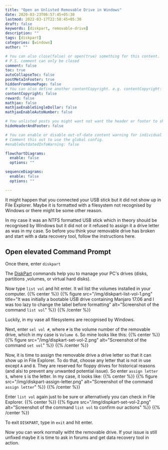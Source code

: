 ```yaml
---
title: "Open an Unlisted Removable Drive in Windows"
date: 2020-03-23T06:57:45+05:30
lastmod: 2022-03-17T22:58:45+05:30
draft: false
keywords: [diskpart, removable-drive]
description: ""
tags: [diskpart]
categories: [windows]
author: ""

# You can also close(false) or open(true) something for this content.
# P.S. comment can only be closed
comment: false
toc: true
autoCollapseToc: false
postMetaInFooter: true
hiddenFromHomePage: false
# You can also define another contentCopyright. e.g. contentCopyright: "This is another copyright."
contentCopyright: false
reward: false
mathjax: false
mathjaxEnableSingleDollar: false
mathjaxEnableAutoNumber: false

# You unlisted posts you might want not want the header or footer to show
hideHeaderAndFooter: false

# You can enable or disable out-of-date content warning for individual post.
# Comment this out to use the global config.
#enableOutdatedInfoWarning: false

flowchartDiagrams:
  enable: false
  options: ""

sequenceDiagrams: 
  enable: false
  options: ""

---
```


<!--more-->
It might happen that you connected your USB stick but it did not show up in File Explorer. Maybe it is formatted with a filesystem not recognised by Windows or there might be some other reason. 

In my case it was an NTFS formatted USB stick which in theory should be recognised by Windows but it did not or it refused to assign it a drive letter as was in my case. So before you think your removable drive has broken and start with a data recovery tool, follow the instructions here.

## Open elevated Command Prompt

Once there, enter `diskpart`

The [DiskPart](https://docs.microsoft.com/en-us/windows-server/administration/windows-commands/diskpart) commands help you to manage your PC's drives (disks, partitions ,volumes, or virtual hard disks).

Now type `list vol` and hit enter. It wil list the volumes installed in your computer.
{{% center %}}
{{% figure src="/img/diskpart-list-vol-1.png" title="It was initially a bootable USB drive containing Manjaro 17.06 and I was too lazy to change the label before formatting" alt="Screenshot of the command `list vol`" %}}
{{% /center %}}

Luckily, in my vase all filesystems are recognised by Windows.

Next, enter `sel vol #`, where `#` is the volume number of the removable drive, which in my case is `Volume 6`. So mine looks like this:
{{% center %}}
{{% figure src="/img/dispkart-set-vol-2.png" alt="Screenshot of the command `set vol`" %}}
{{% /center %}}

Now, it is time to assign the removable drive a drive letter so that it can show up in File Explorer. To do that, choose any letter that is not in use except `A` and `B`. They are reserved for floppy drives for historical reasons (and alsi to prevent any unwanted potential issue). So enter `assign letter $`, where `$` is the letter. In my case, it looks like:
{{% center %}}
{{% figure src="/img/diskpart-assign-letter.png" alt="Screenshot of the command `assign letter`" %}}
{{% /center %}}

Enter `list vol` again just to be sure or alternatively you can check in File Explorer.
{{% center %}}
{{% figure src="/img/dispkart-set-vol-2.png" alt="Screenshot of the command `list vol` to confirm our actions" %}}
{{% /center %}}

To exit `DISKPART`, type in `exit` and hit enter.

Now you can work normally witht the removable drive. If your issue is still unfixed maybe it is time to ask in forums and get data recovery tool in action.
